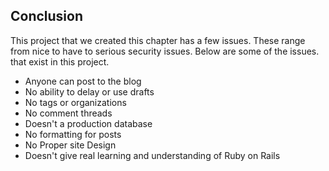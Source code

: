 ## Conclusion
This project that we created this chapter has a few issues. These range from nice to have to serious security issues. Below are some of the issues. that exist in this project.

* Anyone can post to the blog
* No ability to delay or use drafts
* No tags or organizations
* No comment threads
* Doesn't a production database
* No formatting for posts
* No Proper site Design
* Doesn't give real learning and understanding of Ruby on Rails


